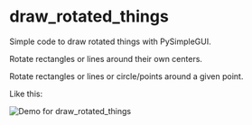 # draw_rotated_things
Simple code to draw rotated things with PySimpleGUI.


Rotate rectangles or lines around their own centers.

Rotate rectangles or lines or circle/points around a given point.

Like this:

![Demo for draw_rotated_things](https://user-images.githubusercontent.com/86873213/126593953-aa3df8fd-531f-4710-a9eb-5c784b376ea7.gif)
